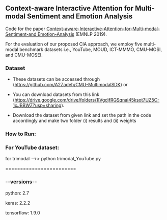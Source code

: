 ## Context-aware Interactive Attention for Multi-modal Sentiment and Emotion Analysis 
Code for the paper [Context-aware-Interactive-Attention-for-Multi-modal-Sentiment-and Emotion-Analysis](https://www.aclweb.org/anthology/D19-1566/) (EMNLP 2019).

For the evaluation of our proposed CIA approach, we employ five multi-modal benchmark datasets i.e., YouTube, MOUD, ICT-MMMO, CMU-MOSI, and CMU-MOSEI.

### Dataset

* These datasets can be accessed through (https://github.com/A2Zadeh/CMU-MultimodalSDK) or 

* You can download datasets from this link (https://drive.google.com/drive/folders/1IVgdjfRGSqnai45ksot7UZ5C-1xJBBWZ?usp=sharing).

* Download the dataset from given link and set the path in the code accordingly and make two folder (i) results and (ii) weights

### How to Run:

### For YouTube dataset: 

for trimodal -->> python trimodal_YouTube.py

========================

### --versions--

python: 2.7

keras: 2.2.2

tensorflow: 1.9.0
